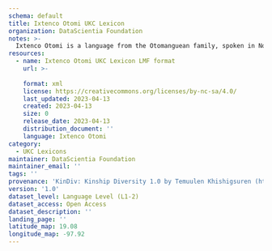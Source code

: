 ```yaml
---
schema: default
title: Ixtenco Otomi UKC Lexicon
organization: DataScientia Foundation
notes: >-
  Ixtenco Otomi is a language from the Otomanguean family, spoken in North America. The UKC Lexicon of Ixtenco Otomi is represented as a lexico-semantic network. It consists of words, word senses, synsets, as well as sense-level and synset-level relationships.
resources:
  - name: Ixtenco Otomi UKC Lexicon LMF format
    url: >-
      
    format: xml
    license: https://creativecommons.org/licenses/by-nc-sa/4.0/
    last_updated: 2023-04-13
    created: 2023-04-13
    size: 0
    release_date: 2023-04-13
    distribution_document: ''
    language: Ixtenco Otomi
category:
  - UKC Lexicons
maintainer: DataScientia Foundation
maintainer_email: ''
tags: ''
provenance: 'KinDiv: Kinship Diversity 1.0 by Temuulen Khishigsuren (http://ukc.disi.unitn.it/index.php/kinship/); Princeton WordNet 2.1 by Princeton University (https://wordnet.princeton.edu)'
version: '1.0'
dataset_level: Language Level (L1-2)
dataset_access: Open Access
dataset_description: ''
landing_page: ''
latitude_map: 19.08
longitude_map: -97.92
---
```

